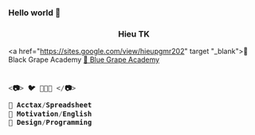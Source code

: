 ### Hello world 👋

<h3 align="center">Hieu TK</h3>

<a href="https://sites.google.com/view/hieupgmr202" target "_blank">💜 Black Grape Academy </a>
<a href="https://sites.google.com/view/khautronghieu/" target="_blank">💜 Blue Grape Academy </a>

<h3 align="left">

```js
  
<📷> 🐦 🌾🌾🌾 </📷>
  
💚 Acctax/Spreadsheet
💙 Motivation/English
💜 Design/Programming
  
```
  
</h3>

